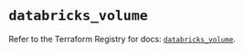 # `databricks_volume`

Refer to the Terraform Registry for docs: [`databricks_volume`](https://registry.terraform.io/providers/databricks/databricks/1.94.0/docs/resources/volume).
